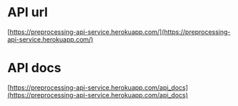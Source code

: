 # API url
[https://preprocessing-api-service.herokuapp.com/](https://preprocessing-api-service.herokuapp.com/)
# API docs
[https://preprocessing-api-service.herokuapp.com/api_docs](https://preprocessing-api-service.herokuapp.com/api_docs)
